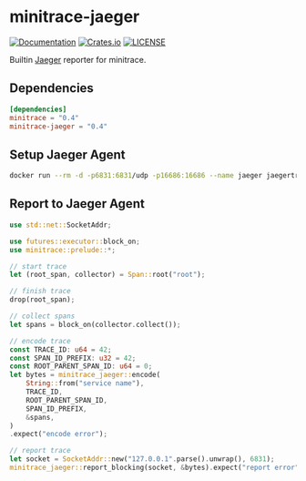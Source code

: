 # minitrace-jaeger

[![Documentation](https://docs.rs/minitrace-jaeger/badge.svg)](https://docs.rs/minitrace-jaeger/)
[![Crates.io](https://img.shields.io/crates/v/minitrace-jaeger.svg)](https://crates.io/crates/minitrace-jaeger)
[![LICENSE](https://img.shields.io/github/license/tikv/minitrace-rust.svg)](https://github.com/tikv/minitrace-rust/blob/master/LICENSE)

Builtin [Jaeger](https://www.jaegertracing.io/) reporter for minitrace.

## Dependencies

```toml
[dependencies]
minitrace = "0.4"
minitrace-jaeger = "0.4"
```

## Setup Jaeger Agent

```sh
docker run --rm -d -p6831:6831/udp -p16686:16686 --name jaeger jaegertracing/all-in-one:latest
```

## Report to Jaeger Agent

```rust
use std::net::SocketAddr;

use futures::executor::block_on;
use minitrace::prelude::*;

// start trace
let (root_span, collector) = Span::root("root");

// finish trace
drop(root_span);

// collect spans
let spans = block_on(collector.collect());

// encode trace
const TRACE_ID: u64 = 42;
const SPAN_ID_PREFIX: u32 = 42;
const ROOT_PARENT_SPAN_ID: u64 = 0;
let bytes = minitrace_jaeger::encode(
    String::from("service name"),
    TRACE_ID,
    ROOT_PARENT_SPAN_ID,
    SPAN_ID_PREFIX,
    &spans,
)
.expect("encode error");

// report trace
let socket = SocketAddr::new("127.0.0.1".parse().unwrap(), 6831);
minitrace_jaeger::report_blocking(socket, &bytes).expect("report error");
```
